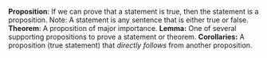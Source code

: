 **Proposition**: If we can prove that a statement is true, then the statement is a proposition.
Note: A statement is any sentence that is either true or false.
**Theorem**: A proposition of major importance.
**Lemma:** One of several supporting propositions to prove a statement or theorem.
**Corollaries:** A proposition (true statement) that *directly follows* from another proposition.